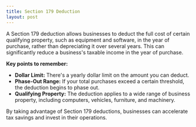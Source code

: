 ```yaml
---
title: Section 179 Deduction
layout: post
---
```



A Section 179 deduction allows businesses to deduct the full cost of certain qualifying property, such as equipment and software, in the year of purchase, rather than depreciating it over several years. This can significantly reduce a business's taxable income in the year of purchase.

**Key points to remember:**

* **Dollar Limit:** There's a yearly dollar limit on the amount you can deduct. 
* **Phase-Out Range:** If your total purchases exceed a certain threshold, the deduction begins to phase out. 
* **Qualifying Property:** The deduction applies to a wide range of business property, including computers, vehicles, furniture, and machinery.

By taking advantage of Section 179 deductions, businesses can accelerate tax savings and invest in their operations. 


